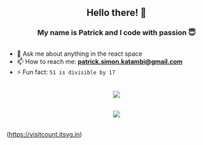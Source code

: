 <div align="center">
<h2> Hello there! 🥸</h2>
</div>

<!-- <h2 width="30px" height="50px"></h2> -->

<div align="center">
  <h3> My name is Patrick and I code with passion 😇</h3>
</div>

<h2 width="30px" height="50px"></h2>

- 💬 Ask me about anything in the react space
- 📫 How to reach me: **patrick.simon.katambi@gmail.com**
- ⚡ Fun fact: `51 is divisible by 17`

<h2 width="30px" height="50px"></h2>

<div align="center">
  <img src='https://github-readme-streak-stats.herokuapp.com/?user=patrick-s-katambi&hide_border=false'/>
  </div>
  
  <h2 width="30px" height="50px"></h2>
  
  <div align="center">
  <img src='https://github-readme-stats.vercel.app/api/top-langs/?username=patrick-s-katambi&layout=compact'/>
  </div>
  
  <h2 width="30px" height="50px"></h2>
  
(https://visitcount.itsvg.in)
